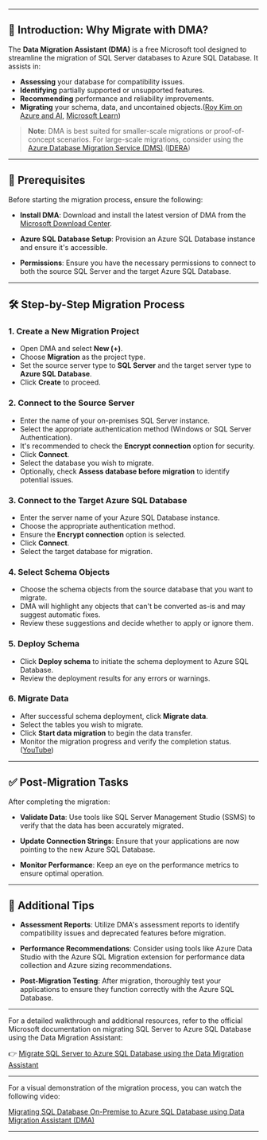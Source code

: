 

---

## 🚀 Introduction: Why Migrate with DMA?

The **Data Migration Assistant (DMA)** is a free Microsoft tool designed to streamline the migration of SQL Server databases to Azure SQL Database. It assists in:

* **Assessing** your database for compatibility issues.
* **Identifying** partially supported or unsupported features.
* **Recommending** performance and reliability improvements.
* **Migrating** your schema, data, and uncontained objects.([Roy Kim on Azure and AI][1], [Microsoft Learn][2])

> **Note**: DMA is best suited for smaller-scale migrations or proof-of-concept scenarios. For large-scale migrations, consider using the [Azure Database Migration Service (DMS)](https://learn.microsoft.com/en-us/azure/dms/dms-overview).([IDERA][3])

---

## 🧰 Prerequisites

Before starting the migration process, ensure the following:

* **Install DMA**: Download and install the latest version of DMA from the [Microsoft Download Center](https://learn.microsoft.com/en-us/sql/dma/dma-overview?view=sql-server-ver16).

* **Azure SQL Database Setup**: Provision an Azure SQL Database instance and ensure it's accessible.

* **Permissions**: Ensure you have the necessary permissions to connect to both the source SQL Server and the target Azure SQL Database.

---

## 🛠️ Step-by-Step Migration Process

### 1. **Create a New Migration Project**

* Open DMA and select **New (+)**.
* Choose **Migration** as the project type.
* Set the source server type to **SQL Server** and the target server type to **Azure SQL Database**.
* Click **Create** to proceed.

### 2. **Connect to the Source Server**

* Enter the name of your on-premises SQL Server instance.
* Select the appropriate authentication method (Windows or SQL Server Authentication).
* It's recommended to check the **Encrypt connection** option for security.
* Click **Connect**.
* Select the database you wish to migrate.
* Optionally, check **Assess database before migration** to identify potential issues.

### 3. **Connect to the Target Azure SQL Database**

* Enter the server name of your Azure SQL Database instance.
* Choose the appropriate authentication method.
* Ensure the **Encrypt connection** option is selected.
* Click **Connect**.
* Select the target database for migration.

### 4. **Select Schema Objects**

* Choose the schema objects from the source database that you want to migrate.
* DMA will highlight any objects that can't be converted as-is and may suggest automatic fixes.
* Review these suggestions and decide whether to apply or ignore them.

### 5. **Deploy Schema**

* Click **Deploy schema** to initiate the schema deployment to Azure SQL Database.
* Review the deployment results for any errors or warnings.

### 6. **Migrate Data**

* After successful schema deployment, click **Migrate data**.
* Select the tables you wish to migrate.
* Click **Start data migration** to begin the data transfer.
* Monitor the migration progress and verify the completion status.([YouTube][4])

---

## ✅ Post-Migration Tasks

After completing the migration:

* **Validate Data**: Use tools like SQL Server Management Studio (SSMS) to verify that the data has been accurately migrated.

* **Update Connection Strings**: Ensure that your applications are now pointing to the new Azure SQL Database.

* **Monitor Performance**: Keep an eye on the performance metrics to ensure optimal operation.

---

## 📌 Additional Tips

* **Assessment Reports**: Utilize DMA's assessment reports to identify compatibility issues and deprecated features before migration.

* **Performance Recommendations**: Consider using tools like Azure Data Studio with the Azure SQL Migration extension for performance data collection and Azure sizing recommendations.

* **Post-Migration Testing**: After migration, thoroughly test your applications to ensure they function correctly with the Azure SQL Database.

---

For a detailed walkthrough and additional resources, refer to the official Microsoft documentation on migrating SQL Server to Azure SQL Database using the Data Migration Assistant:

👉 [Migrate SQL Server to Azure SQL Database using the Data Migration Assistant](https://learn.microsoft.com/en-us/sql/dma/dma-migrateonpremsqltosqldb?view=sql-server-ver16)

---

For a visual demonstration of the migration process, you can watch the following video:

[Migrating SQL Database On-Premise to Azure SQL Database using Data Migration Assistant (DMA)](https://www.youtube.com/watch?v=uneV5TORArE&utm_source=chatgpt.com)

---

[1]: https://roykim.ca/2020/04/02/walk-through-of-data-migration-assistant-with-azure-sql-db/?utm_source=chatgpt.com "Walk-through of Data Migration Assistant with Azure SQL DB"
[2]: https://learn.microsoft.com/en-us/sql/dma/dma-overview?view=sql-server-ver16&utm_source=chatgpt.com "Overview of Data Migration Assistant (SQL Server) - Learn Microsoft"
[3]: https://blog.idera.com/database-management/how-to-successfully-migrate-sql-server-to-azure-sql-database?utm_source=chatgpt.com "How to Successfully Migrate SQL Server to Azure SQL Database"
[4]: https://www.youtube.com/watch?v=uneV5TORArE&utm_source=chatgpt.com "Migrating SQL Database On-Premise to Azure SQL ... - YouTube"
